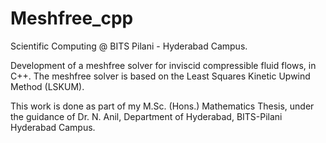 # Meshfree_cpp

Scientific Computing @ BITS Pilani - Hyderabad Campus.

Development of a meshfree solver for inviscid compressible fluid flows, in C++. The meshfree solver is based on the Least Squares
Kinetic Upwind Method (LSKUM).

This work is done as part of my M.Sc. (Hons.) Mathematics Thesis, under the guidance of Dr. N. Anil, Department of Hyderabad, BITS-Pilani Hyderabad Campus.
